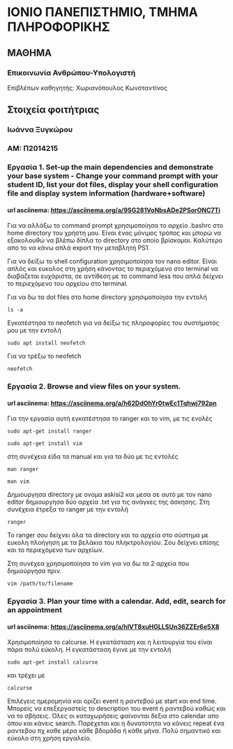 # ΙΟΝΙΟ ΠΑΝΕΠΙΣΤΗΜΙΟ, ΤΜΗΜΑ ΠΛΗΡΟΦΟΡΙΚΗΣ 
## ΜΑΘΗΜΑ
### Επικοινωνία Ανθρώπου-Υπολογιστή  
Επιβλέπων καθηγητής: Χωριανόπουλος Κωνσταντίνος 

## Στοιχεία φοιτήτριας  
### Ιωάννα Ξυγκώρου
### ΑΜ: Π2014215

### Eργασία 1. Set-up the main dependencies and demonstrate your base system - Change your command prompt with your student ID, list your dot files, display your shell configuration file and display system information (hardware+software)

#### url asciinema: https://asciinema.org/a/9SG281VoNbsADe2PSorONC7Ti

Για να αλλάξω το command prompt χρησιμοποίησα το αρχείο .bashrc στο home directory του χρήστη μου. 
Είναι ένας μόνιμος τρόπος και μπορώ να εξακολουθώ να βλέπω δίπλα το directory στο οποίο βρίσκομαι. Καλύτερο απο το να κάνω απλά 
export την μεταβλητή PS1.

Για να δείξω το shell configuration χρησιμοποίησα τον nano editor. Είναι απλός και ευκολος στη χρήση κάνοντας το περιεχόμενο στο terminal να διαβάζεται ευχάριστα, σε αντίθεση με το command less που απλά δείχνει το περιεχόμενο του αρχείου στο terminal.

Για να δω τα dot files στο home directory χρησιμοποίησα την εντολή

```
ls -a
```

Εγκατέστησα το neofetch για να δείξω τις πληροφορίες του συστήματός μου με την εντολή

```
sudo apt install neofetch
```

Για να τρέξω το neofetch

```
neofetch
```

### Eργασία 2. Βrowse and view files on your system.

#### url asciinema: https://asciinema.org/a/h62DdOhYr0twEc1Tqhwj792pn

Για την εργασία αυτή εγκατέστησα το ranger και το vim, με τις ενολές 
```
sudo apt-get install ranger
```

```
sudo apt-get install vim
```

στη συνέχεια είδα τα manual και για τα δύο με τις εντολές

```
man ranger
```

```
man vim
```

Δημιουργησα directory με ονομα askisi2 και μεσα σε αυτό με τον nano editor δημιουργησα δύο αρχεία .txt για τις ανάγκες της άσκησης. Στη συνέχεια έτρεξα το ranger με την εντολή

```
ranger
```

To ranger σου δείχνει όλα τα directory και τα αρχεία στο σύστημα με ευκολη πλοήγηση με τα βελάκια του πληκτρολογίου. Σου δείχνει επίσης και το περιεχόμενο των αρχείων.

Στη συνέχεα χρησιμοποίησα το vim για να δω τα 2 αρχεία που δημιούργησα πριν.

```
vim /path/to/filename
```

### Eργασία 3. Plan your time with a calendar. Add, edit, search for an appointment

#### url asciinema: https://asciinema.org/a/hlVT8xuHGLLSUn36ZZEr6e5X8

Χρησιμοποίησα το calcurse. H εγκατάσταση και η λειτουργία του είναι πάρα πολύ εύκολη. Η εγκατάσταση έγινε με την εντολή

```
sudo apt-get install calcurse
```
και τρέχει με

```
calcurse
```

Επιλέγεις ημερομηνία και ορίζει event η ραντεβού με start και end time. Μπορείς να επεξεργαστείς το description του event ή ραντεβού καθώς και να το σβήσεις. Όλες οι καταχωρήσεις φαίνονται δεξια στο calendar απο όπου και κάνεις search. Παρέχεται και η δυνατότητα να κάνεις repeat ένα ραντεβου πχ καθε μέρα κάθε βδομάδα ή κάθε μήνα. Πολύ σημαντικό και εύκολο στη χρήση εργαλείο.




